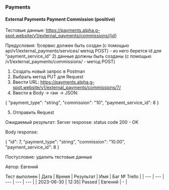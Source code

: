 ### Payments
#### External Payments Payment Commission (positive)

Тестовые данные: https://payments.alpha.g-spot.website/v1/external_payments/commissions/{id}


Предусловия:    1)сервис должен быть создан (с помощью api/v1/external_payments/services/ метод POST) - из него берется id для "payment_service_id"
                2) данные должны быть созданы (с помощью /v1/external_payments/commissions/ - метод POST)


1. Создать новый запрос в Postman
2. Выбрать метод PUT для Request
3. Ввести URL: https://payments.alpha.g-spot.website/v1/external_payments/commissions/7/
4. Ввести в Body -> raw -> JSON:

{
  "payment_type": "string",
  "commission": "10",
  "payment_service_id": 8
}

5. Отправить Request

Ожидаемый результат: Server response: status code 200 - OK

Body response:

{
    "id": 7,
    "payment_type": "string",
    "commission": "10.00",
    "payment_service_id": 8
}


Постусловие: удалить тестовые данные

Автор: Евгений

Тест выполнен
| Дата | Время | Результат | Имя | Баг № Trello |
| --- | --- | --- | --- | --- |
| 2023-06-30 | 12:35| Passed | Евгений | - | 